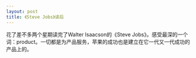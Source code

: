 ```yaml
---
layout: post
title: 《Steve Jobs》读后
---
```


<p>花了差不多两个星期读完了Walter Isaacson的《Steve Jobs》。感受最深的一个词：product。一切都是为产品服务，苹果的成功也是建立在它一代又一代成功的产品上的。</p>